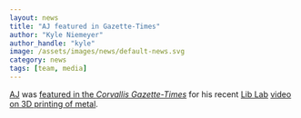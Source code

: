 ```yaml
---
layout: news
title: "AJ featured in Gazette-Times"
author: "Kyle Niemeyer"
author_handle: "kyle"
image: /assets/images/news/default-news.svg
category: news
tags: [team, media]
---
```

[AJ] was [featured in the *Corvallis Gazette-Times*](https://www.gazettetimes.com/news/local/osu-grad-student-debuts-new-science-video-on--d/article_322869b4-1acf-554f-93c2-2016bbfc9248.html) for his recent [Lib Lab] [video on 3D printing of metal](https://youtu.be/_fwziIJPwMs).

[Kyle]: /team/kyle-niemeyer
[AJ]: /team/aj-fillo
[Lib Lab]: https://www.youtube.com/channel/UCQvOIwhriBXNMaxXgLl4PPA/featured
